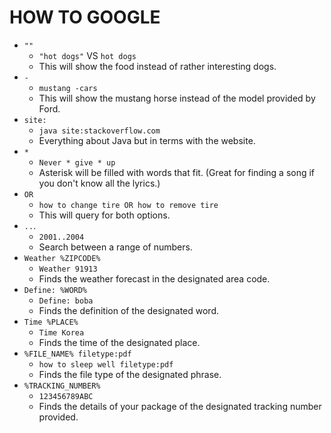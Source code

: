 # HOW TO GOOGLE

- `""`
  - `"hot dogs"` VS `hot dogs`
  - This will show the food instead of rather interesting dogs.
- `-`
  - `mustang -cars`
  - This will show the mustang horse instead of the model provided by Ford.
- `site:`
  - `java site:stackoverflow.com`
  - Everything about Java but in terms with the website.
- `*`
  - `Never * give * up`
  - Asterisk will be filled with words that fit. (Great for finding a song if you don't know all the lyrics.)
- `OR`
  - `how to change tire OR how to remove tire`
  - This will query for both options.
- `..`.
  - `2001..2004`
  - Search between a range of numbers.
- `Weather %ZIPCODE%`
  - `Weather 91913`
  - Finds the weather forecast in the designated area code.
- `Define: %WORD%`
  - `Define: boba`
  - Finds the definition of the designated word.
- `Time %PLACE%`
  - `Time Korea`
  - Finds the time of the designated place.
- `%FILE_NAME% filetype:pdf`
  - `how to sleep well filetype:pdf`
  - Finds the file type of the designated phrase.
- `%TRACKING_NUMBER%`
  - `123456789ABC`
  - Finds the details of your package of the designated tracking number provided.